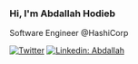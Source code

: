### Hi, I'm Abdallah Hodieb

Software Engineer @HashiCorp

[![Twitter](https://img.shields.io/badge/-follow-blue?style=flat-square&logo=Twitter&logoColor=white)](https://twitter.com/abdallahhodieb) 
[![Linkedin: Abdallah](https://img.shields.io/badge/-Abdallah-blue?style=flat-square&logo=Linkedin&logoColor=white)](https://www.linkedin.com/in/abdallahhodieb/)

